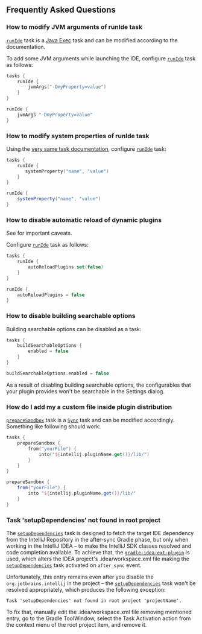 [//]: # (title: Gradle IntelliJ Plugin – FAQ)

<!-- Copyright 2000-2022 JetBrains s.r.o. and other contributors. Use of this source code is governed by the Apache 2.0 license that can be found in the LICENSE file. -->

## Frequently Asked Questions

### How to modify JVM arguments of runIde task
[`runIde`](tools_gradle_intellij_plugin.md#runide-task) task is a [Java Exec](https://docs.gradle.org/current/dsl/org.gradle.api.tasks.JavaExec.html) task and can be modified according to the documentation.

To add some JVM arguments while launching the IDE, configure [`runIde`](tools_gradle_intellij_plugin.md#runide-task) task as follows:

<tabs>
<tab title="Kotlin">

```kotlin
tasks {
    runIde {
        jvmArgs("-DmyProperty=value")
    }
}
```

</tab>
<tab title="Groovy">

```groovy
runIde {
    jvmArgs "-DmyProperty=value"
}
```

</tab>
</tabs>


### How to modify system properties of runIde task
Using the [very same task documentation](https://docs.gradle.org/current/dsl/org.gradle.api.tasks.JavaExec.html), configure [`runIde`](tools_gradle_intellij_plugin.md#runide-task) task:

<tabs>
<tab title="Kotlin">

```kotlin
tasks {
    runIde {
       systemProperty("name", "value")
    }
}
```

</tab>
<tab title="Groovy">

```groovy
runIde {
    systemProperty("name", "value")
}
```

</tab>
</tabs>


### How to disable automatic reload of dynamic plugins

See [](ide_development_instance.md#enabling-auto-reload) for important caveats.

Configure [`runIde`](tools_gradle_intellij_plugin.md#runide-task) task as follows:

<tabs>
<tab title="Kotlin">

```kotlin
tasks {
    runIde {
        autoReloadPlugins.set(false)
    }
}
```

</tab>
<tab title="Groovy">

```groovy
runIde {
    autoReloadPlugins = false
}
```

</tab>
</tabs>


### How to disable building searchable options
Building searchable options can be disabled as a task:

<tabs>
<tab title="Kotlin">

```kotlin
tasks {
    buildSearchableOptions {
        enabled = false
    }
}
```

</tab>
<tab title="Groovy">

```groovy
buildSearchableOptions.enabled = false
```

</tab>
</tabs>

As a result of disabling building searchable options, the configurables that your plugin provides won't be searchable in the Settings dialog.


### How do I add my a custom file inside plugin distribution
[`prepareSandbox`](tools_gradle_intellij_plugin.md#preparesandbox-task) task is a [`Sync`](https://docs.gradle.org/current/dsl/org.gradle.api.tasks.Sync.html) task and can be modified accordingly.
Something like following should work:

<tabs>
<tab title="Kotlin">

```kotlin
tasks {
    prepareSandbox {
        from("yourFile") {
            into("${intellij.pluginName.get()}/lib/")
        }
    }
}
```

</tab>
<tab title="Groovy">

```groovy
prepareSandbox {
    from("yourFile") {
        into "${intellij.pluginName.get()}/lib/"
    }
}
```

</tab>
</tabs>


### Task 'setupDependencies' not found in root project
The [`setupDependencies`](tools_gradle_intellij_plugin.md#setupdependencies-task) task is designed to fetch the target IDE dependency from the IntelliJ Repository in the after-sync Gradle phase, but only when working in the IntelliJ IDEA – to make the IntelliJ SDK classes resolved and code completion available.
To achieve that, the [`gradle-idea-ext-plugin`](https://github.com/JetBrains/gradle-idea-ext-plugin) is used, which alters the IDEA project's <path>.idea/workspace.xml</path> file making the [`setupDependencies`](tools_gradle_intellij_plugin.md#setupdependencies-task) task activated on `after_sync` event.

Unfortunately, this entry remains even after you disable the `org.jetbrains.intellij` in the project – the [`setupDependencies`](tools_gradle_intellij_plugin.md#setupdependencies-task) task won't be resolved appropriately, which produces the following exception:

```
Task 'setupDependencies' not found in root project 'projectName'.
```

To fix that, manually edit the <path>.idea/workspace.xml</path> file removing mentioned entry, go to the Gradle ToolWindow, select the Task Activation action from the context menu of the root project item, and remove it.
